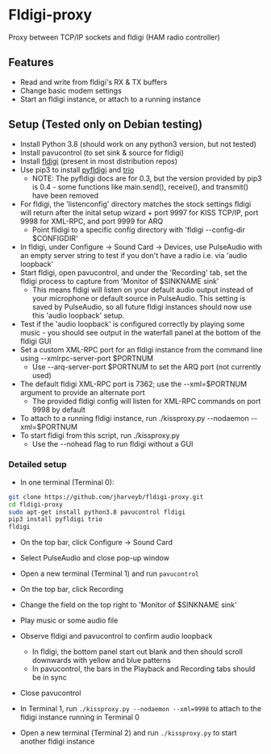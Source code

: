 # Fldigi-proxy

Proxy between TCP/IP sockets and fldigi (HAM radio controller)

## Features

* Read and write from fldigi's RX & TX buffers
* Change basic modem settings
* Start an fldigi instance, or attach to a running instance

## Setup (Tested only on Debian testing)

* Install Python 3.8 (should work on any python3 version, but not tested)
* Install pavucontrol (to set sink & source for fldigi)
* Install [fldigi](http://www.w1hkj.com/) (present in most distribution repos)
* Use pip3 to install [pyfldigi](https://pythonhosted.org/pyfldigi/index.html) and [trio](https://trio.readthedocs.io/en/stable/)
  * NOTE: The pyfldigi docs are for 0.3, but the version provided by pip3 is 0.4 - some functions like main.send(), receive(), and transmit() have been removed
* For fldigi, the 'listenconfig' directory matches the stock settings fldigi will return after the inital setup wizard + port 9997 for KISS TCP/IP, port 9998 for XML-RPC, and port 9999 for ARQ
  * Point flidigi to a specific config directory with 'fldigi --config-dir $CONFIGDIR'
* In fldigi, under Configure -> Sound Card -> Devices, use PulseAudio with an empty server string to test if you don't have a radio i.e. via 'audio loopback'
* Start fldigi, open pavucontrol, and under the 'Recording' tab, set the fldigi process to capture from 'Monitor of $SINKNAME sink'
  * This means fldigi will listen on your default audio output instead of your microphone or default source in PulseAudio. This setting is saved by PulseAudio, so all future fldigi instances should now use this 'audio loopback' setup.
* Test if the 'audio loopback' is configured correctly by playing some music - you should see output in the waterfall panel at the bottom of the fldigi GUI
* Set a custom XML-RPC port for an fldigi instance from the command line using --xmlrpc-server-port $PORTNUM
  * Use --arq-server-port $PORTNUM to set the ARQ port (not currently used)
* The default fldigi XML-RPC port is 7362; use the --xml=$PORTNUM argument to provide an alternate port
  * The provided fldigi config will listen for XML-RPC commands on port 9998 by default
* To attach to a running fldigi instance, run ./kissproxy.py --nodaemon --xml=$PORTNUM
* To start fldigi from this script, run ./kissproxy.py
  * Use the --nohead flag to run fldigi without a GUI

### Detailed setup

* In one terminal (Terminal 0):

````bash
git clone https://github.com/jharveyb/fldigi-proxy.git
cd fldigi-proxy
sudo apt-get install python3.8 pavucontrol fldigi
pip3 install pyfldigi trio
fldigi
````

* On the top bar, click Configure -> Sound Card
* Select PulseAudio and close pop-up window

* Open a new terminal (Terminal 1) and run `pavucontrol`
* On the top bar, click Recording
* Change the field on the top right to 'Monitor of $SINKNAME sink'
* Play music or some audio file
* Observe fldigi and pavucontrol to confirm audio loopback
  * In fldigi, the bottom panel start out blank and then should scroll downwards with yellow and blue patterns
  * In pavucontrol, the bars in the Playback and Recording tabs should be in sync
* Close pavucontrol
* In Terminal 1, run `./kissproxy.py --nodaemon --xml=9998` to attach to the fldigi instance running in Terminal 0
* Open a new terminal (Terminal 2) and run `./kissproxy.py` to start another fldigi instance
